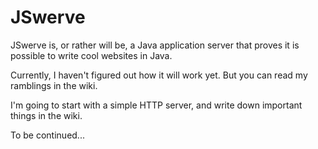 JSwerve
=======

JSwerve is, or rather will be, a Java application server that proves it is possible to write cool websites in Java.

Currently, I haven't figured out how it will work yet. But you can read my ramblings in the wiki.

I'm going to start with a simple HTTP server, and write down important things in the wiki.

To be continued...
